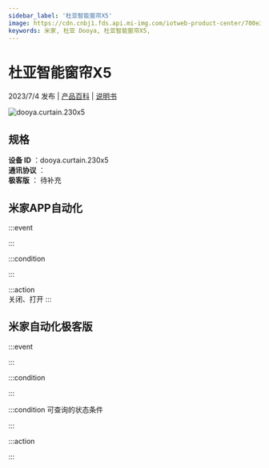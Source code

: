 ```yaml
---
sidebar_label: '杜亚智能窗帘X5'
image: https://cdn.cnbj1.fds.api.mi-img.com/iotweb-product-center/700e3da38aa718a15cd7d9a47cdb698f_1682662623517.png?GalaxyAccessKeyId=AKVGLQWBOVIRQ3XLEW&Expires=9223372036854775807&Signature=WinWNVb48E+RaKQ8f1HQuhO5UUk=
keywords: 米家, 杜亚 Dooya, 杜亚智能窗帘X5, 
---
```

# 杜亚智能窗帘X5

2023/7/4 发布 | [产品百科](https://home.mi.com/webapp/content/baike/product/index.html?model=dooya.curtain.230x5/) | [说明书](https://home.mi.com/views/introduction.html?model=dooya.curtain.230x5&region=cn)

![dooya.curtain.230x5](https://cdn.cnbj1.fds.api.mi-img.com/iotweb-product-center/700e3da38aa718a15cd7d9a47cdb698f_1682662623517.png?GalaxyAccessKeyId=AKVGLQWBOVIRQ3XLEW&Expires=9223372036854775807&Signature=WinWNVb48E+RaKQ8f1HQuhO5UUk=)

## 规格  
> 
**设备 ID** ：dooya.curtain.230x5  
**通讯协议** ：  
**极客版**  ： 待补充 


## 米家APP自动化  

:::event  

:::

:::condition  

:::

:::action   
关闭、打开
:::

## 米家自动化极客版  

:::event  

:::

:::condition  

:::

:::condition 可查询的状态条件  

:::

:::action  

:::

        
